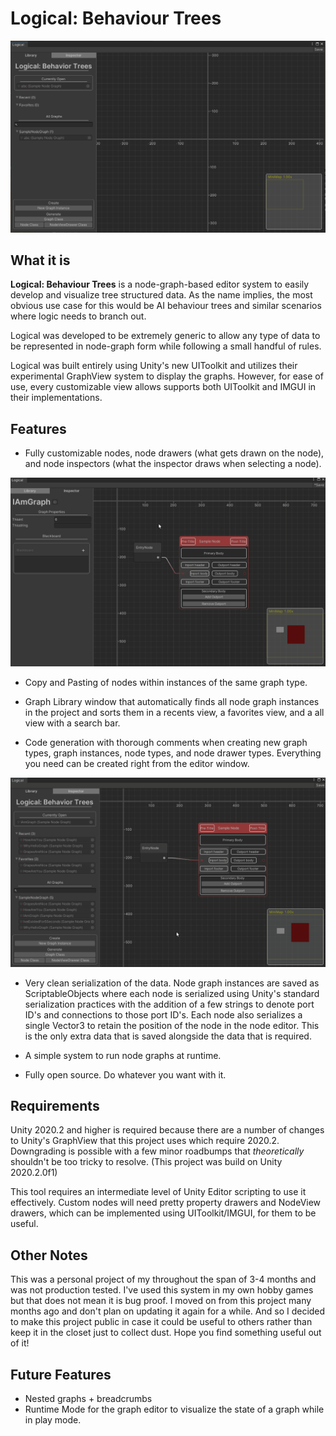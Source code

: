 # Logical: Behaviour Trees

![a](DocAssets/GeneralWindow.PNG)

## What it is
**Logical: Behaviour Trees** is a node-graph-based editor system to easily develop and visualize tree structured data.
As the name implies, the most obvious use case for this would be AI behaviour trees and similar scenarios where logic needs to branch out. 

Logical was developed to be extremely generic to allow any type of data to be represented in node-graph form while following a small handful of rules.  

Logical was built entirely using Unity's new UIToolkit and utilizes their experimental GraphView system to display the graphs. However, for ease of use, every customizable view allows supports both UIToolkit and IMGUI in their implementations.

## Features

- Fully customizable nodes, node drawers (what gets drawn on the node), and node inspectors (what the inspector draws when selecting a node). 
  
![a](DocAssets/SampleNode.gif)

- Copy and Pasting of nodes within instances of the same graph type.

- Graph Library window that automatically finds all node graph instances in the project and sorts them in a recents view, a favorites view, and a all view with a search bar.

- Code generation with thorough comments when creating new graph types, graph instances, node types, and node drawer types. Everything you need can be created right from the editor window.

![a](DocAssets/GeneratedCode.gif)

- Very clean serialization of the data. Node graph instances are saved as ScriptableObjects where each node is serialized using Unity's standard serialization practices with the addition of a few strings to denote port ID's and connections to those port ID's. Each node also serializes a single Vector3 to retain the position of the node in the node editor. This is the only extra data that is saved alongside the data that is required.

- A simple system to run node graphs at runtime.

- Fully open source. Do whatever you want with it. 

## Requirements
Unity 2020.2 and higher is required because there are a number of changes to Unity's GraphView that this project uses which require 2020.2. Downgrading is possible with a few minor roadbumps that *theoretically* shouldn't be too tricky to resolve. (This project was build on Unity 2020.2.0f1)

This tool requires an intermediate level of Unity Editor scripting to use it effectively. Custom nodes will need pretty property drawers and NodeView drawers, which can be implemented using UIToolkit/IMGUI, for them to be useful.

## Other Notes
This was a personal project of my throughout the span of 3-4 months and was not production tested. I've used this system in my own hobby games but that does not mean it is bug proof. I moved on from this project many months ago and don't plan on updating it again for a while. And so I decided to make this project public in case it could be useful to others rather than keep it in the closet just to collect dust. Hope you find something useful out of it!

## Future Features 
- Nested graphs + breadcrumbs
- Runtime Mode for the graph editor to visualize the state of a graph while in play mode.